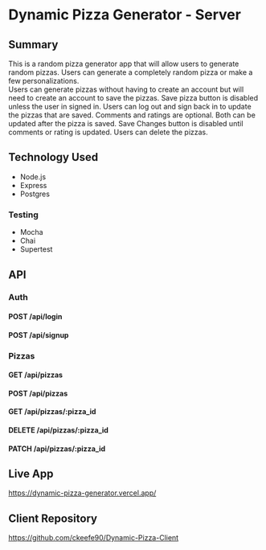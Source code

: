 # Dynamic Pizza Generator - Server

## Summary

This is a random pizza generator app that will allow users to generate random pizzas.
Users can generate a completely random pizza or make a few personalizations.  
Users can generate pizzas without having to create an account but will need to create an account to save the pizzas.
Save pizza button is disabled unless the user in signed in.
Users can log out and sign back in to update the pizzas that are saved.
Comments and ratings are optional. Both can be updated after the pizza is saved.
Save Changes button is disabled until comments or rating is updated. 
Users can delete the pizzas. 

## Technology Used

- Node.js
- Express
- Postgres
  
### Testing

- Mocha
- Chai
- Supertest

## API

### Auth
#### POST /api/login
#### POST /api/signup

### Pizzas
#### GET /api/pizzas
#### POST /api/pizzas
#### GET /api/pizzas/:pizza_id
#### DELETE /api/pizzas/:pizza_id
#### PATCH /api/pizzas/:pizza_id


## Live App

https://dynamic-pizza-generator.vercel.app/

## Client Repository

https://github.com/ckeefe90/Dynamic-Pizza-Client